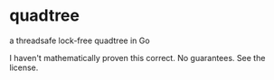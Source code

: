 quadtree
========

a threadsafe lock-free quadtree in Go

I haven't mathematically proven this correct. No guarantees. See the license.